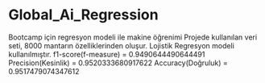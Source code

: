 # Global_Ai_Regression
Bootcamp için regresyon modeli ile makine öğrenimi
Projede kullanılan veri seti, 8000 mantarın özelliklerinden oluşur.
Lojistik Regresyon modeli kullanılmıştır.
  f1-score(f-measure) =  0.9490644490644491
  Precision(Kesinlik)  =  0.9520333680917622
  Accuracy(Doğruluk)  =  0.9517479074347612
